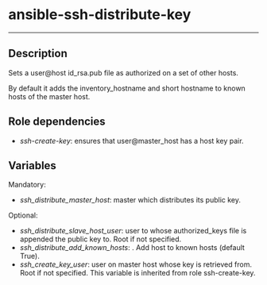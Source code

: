 # ansible-ssh-distribute-key
* * *

## Description

Sets a user@host id_rsa.pub file as authorized on a set of other hosts.

By default it adds the inventory_hostname and short hostname to known hosts of the master host.

## Role dependencies

- _ssh-create-key_: ensures that user@master_host has a host key pair.

## Variables

Mandatory:
- _ssh_distribute_master_host_: master which distributes its public key.

Optional:
- _ssh_distribute_slave_host_user_: user to whose authorized_keys file is appended the public key to. Root if not specified. 
- _ssh_distribute_add_known_hosts_: <boolean>. Add host to known hosts (default True).
- _ssh_create_key_user_: user on master host whose key is retrieved from. Root if not specified. This variable is inherited from role ssh-create-key.
